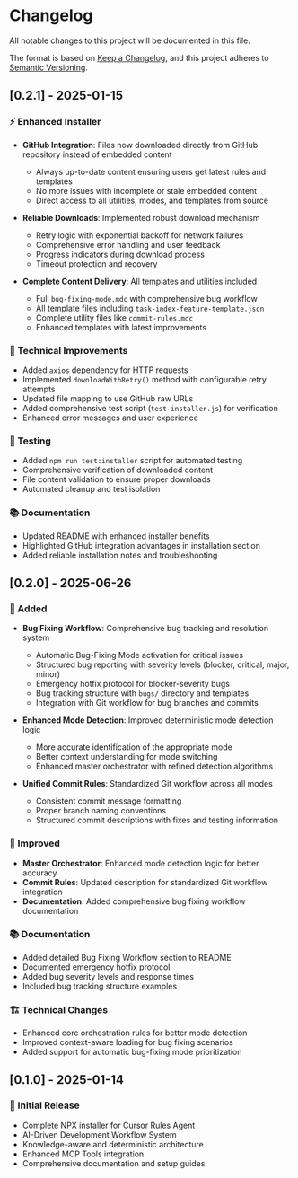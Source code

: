# Changelog

All notable changes to this project will be documented in this file.

The format is based on [Keep a Changelog](https://keepachangelog.com/en/1.0.0/),
and this project adheres to [Semantic Versioning](https://semver.org/spec/v2.0.0.html).

## [0.2.1] - 2025-01-15

### ⚡ Enhanced Installer
- **GitHub Integration**: Files now downloaded directly from GitHub repository instead of embedded content
  - Always up-to-date content ensuring users get latest rules and templates
  - No more issues with incomplete or stale embedded content
  - Direct access to all utilities, modes, and templates from source

- **Reliable Downloads**: Implemented robust download mechanism
  - Retry logic with exponential backoff for network failures
  - Comprehensive error handling and user feedback
  - Progress indicators during download process
  - Timeout protection and recovery

- **Complete Content Delivery**: All templates and utilities included
  - Full `bug-fixing-mode.mdc` with comprehensive bug workflow
  - All template files including `task-index-feature-template.json`
  - Complete utility files like `commit-rules.mdc`
  - Enhanced templates with latest improvements

### 🔧 Technical Improvements
- Added `axios` dependency for HTTP requests
- Implemented `downloadWithRetry()` method with configurable retry attempts
- Updated file mapping to use GitHub raw URLs
- Added comprehensive test script (`test-installer.js`) for verification
- Enhanced error messages and user experience

### 🧪 Testing
- Added `npm run test:installer` script for automated testing
- Comprehensive verification of downloaded content
- File content validation to ensure proper downloads
- Automated cleanup and test isolation

### 📚 Documentation
- Updated README with enhanced installer benefits
- Highlighted GitHub integration advantages in installation section
- Added reliable installation notes and troubleshooting

## [0.2.0] - 2025-06-26

### 🚀 Added
- **Bug Fixing Workflow**: Comprehensive bug tracking and resolution system
  - Automatic Bug-Fixing Mode activation for critical issues
  - Structured bug reporting with severity levels (blocker, critical, major, minor)
  - Emergency hotfix protocol for blocker-severity bugs
  - Bug tracking structure with `bugs/` directory and templates
  - Integration with Git workflow for bug branches and commits

- **Enhanced Mode Detection**: Improved deterministic mode detection logic
  - More accurate identification of the appropriate mode
  - Better context understanding for mode switching
  - Enhanced master orchestrator with refined detection algorithms

- **Unified Commit Rules**: Standardized Git workflow across all modes
  - Consistent commit message formatting
  - Proper branch naming conventions
  - Structured commit descriptions with fixes and testing information

### 🔧 Improved
- **Master Orchestrator**: Enhanced mode detection logic for better accuracy
- **Commit Rules**: Updated description for standardized Git workflow integration
- **Documentation**: Added comprehensive bug fixing workflow documentation

### 📚 Documentation
- Added detailed Bug Fixing Workflow section to README
- Documented emergency hotfix protocol
- Added bug severity levels and response times
- Included bug tracking structure examples

### 🏗️ Technical Changes
- Enhanced core orchestration rules for better mode detection
- Improved context-aware loading for bug fixing scenarios
- Added support for automatic bug-fixing mode prioritization

## [0.1.0] - 2025-01-14

### 🚀 Initial Release
- Complete NPX installer for Cursor Rules Agent
- AI-Driven Development Workflow System
- Knowledge-aware and deterministic architecture
- Enhanced MCP Tools integration
- Comprehensive documentation and setup guides 